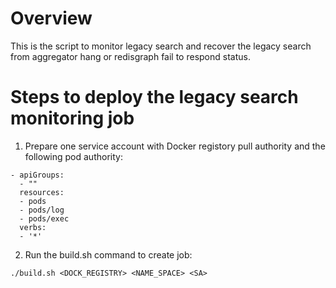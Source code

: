 # Overview
This is the script to monitor legacy search and recover the legacy search from aggregator hang or redisgraph fail to respond status.

# Steps to deploy the legacy search monitoring job
1. Prepare one service account with Docker registory pull authority and the following pod authority:
```
- apiGroups:
  - ""
  resources:
  - pods
  - pods/log
  - pods/exec
  verbs:
  - '*'
``` 
2. Run the build.sh command to create job:
```
./build.sh <DOCK_REGISTRY> <NAME_SPACE> <SA>
```


